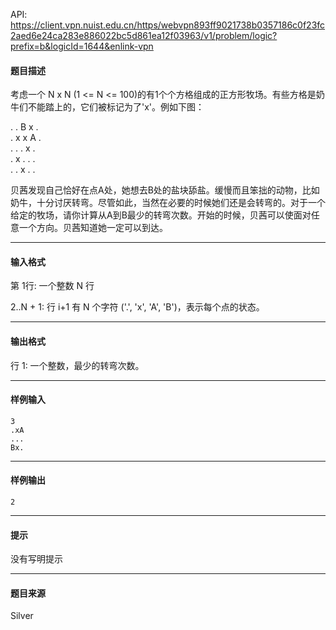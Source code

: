 API: https://client.vpn.nuist.edu.cn/https/webvpn893ff9021738b0357186c0f23fc2aed6e24ca283e886022bc5d861ea12f03963/v1/problem/logic?prefix=b&logicId=1644&enlink-vpn

#### 题目描述

考虑一个 N x N (1 <= N <= 100)的有1个个方格组成的正方形牧场。有些方格是奶牛们不能踏上的，它们被标记为了'x'。例如下图：

. . B x .  
. x x A .  
. . . x .  
. x . . .  
. . x . .

贝茜发现自己恰好在点A处，她想去B处的盐块舔盐。缓慢而且笨拙的动物，比如奶牛，十分讨厌转弯。尽管如此，当然在必要的时候她们还是会转弯的。对于一个给定的牧场，请你计算从A到B最少的转弯次数。开始的时候，贝茜可以使面对任意一个方向。贝茜知道她一定可以到达。

---

#### 输入格式

第 1行: 一个整数 N 行

2..N + 1: 行 i+1 有 N 个字符 ('.', 'x', 'A', 'B')，表示每个点的状态。

---

#### 输出格式

行 1: 一个整数，最少的转弯次数。

---

#### 样例输入
```
3
.xA
...
Bx.

```

---

#### 样例输出
```
2

```

---

#### 提示

没有写明提示

---

#### 题目来源

Silver